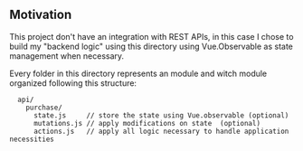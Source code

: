 ## Motivation

This project don't have an integration with REST APIs, in this case I chose to build my "backend logic" 
using this directory using Vue.Observable as state management when necessary.

Every folder in this directory represents an module and witch module organized following this structure:

```
  api/
    purchase/
      state.js     // store the state using Vue.observable (optional)
      mutations.js // apply modifications on state  (optional)
      actions.js   // apply all logic necessary to handle application necessities
```

